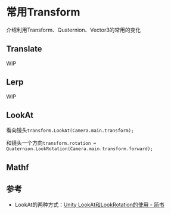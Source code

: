 # 常用Transform

介绍利用Transform、Quaternion、Vector3的常用的变化

## Translate

WIP

## Lerp

WIP

## LookAt

看向镜头`transform.LookAt(Camera.main.transform);`

和镜头一个方向`transform.rotation = Quaternion.LookRotation(Camera.main.transform.forward);`

## Mathf

## 参考
- LookAt的两种方式：[Unity LookAt和LookRotation的使用 - 简书](https://www.jianshu.com/p/edc80df2ebd9)